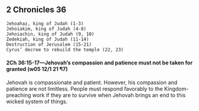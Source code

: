 ## 2 Chronicles 36

```
Jehoahaz, king of Judah (1-3)
Jehoiakim, king of Judah (4-8)
Jehoiachin, king of Judah (9, 10)
Zedekiah, king of Judah (11-14)
Destruction of Jerusalem (15-21)
Cyrus’ decree to rebuild the temple (22, 23)
```

#### 2Ch 36:15-17—Jehovah’s compassion and patience must not be taken for granted (w05 12/1 21 ¶7)

Jehovah is compassionate and patient. However, his compassion and patience are not limitless. People must respond favorably to the Kingdom-preaching work if they are to survive when Jehovah brings an end to this wicked system of things.
